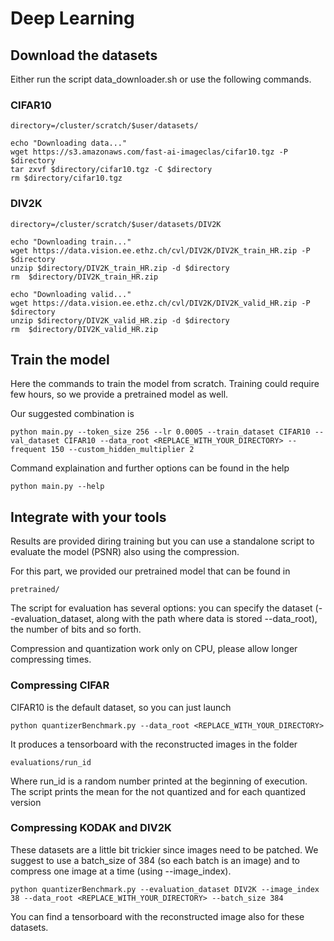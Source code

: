 # Deep Learning



## Download the datasets

Either run the script data_downloader.sh or use the following commands.

### CIFAR10
```
directory=/cluster/scratch/$user/datasets/

echo "Downloading data..."
wget https://s3.amazonaws.com/fast-ai-imageclas/cifar10.tgz -P $directory
tar zxvf $directory/cifar10.tgz -C $directory
rm $directory/cifar10.tgz
```

### DIV2K
```
directory=/cluster/scratch/$user/datasets/DIV2K

echo "Downloading train..."
wget https://data.vision.ee.ethz.ch/cvl/DIV2K/DIV2K_train_HR.zip -P $directory
unzip $directory/DIV2K_train_HR.zip -d $directory
rm  $directory/DIV2K_train_HR.zip

echo "Downloading valid..."
wget https://data.vision.ee.ethz.ch/cvl/DIV2K/DIV2K_valid_HR.zip -P $directory
unzip $directory/DIV2K_valid_HR.zip -d $directory
rm  $directory/DIV2K_valid_HR.zip

```

## Train the model

Here the commands to train the model from scratch. Training could require few hours, so we provide a pretrained model as well.

Our suggested combination is 
```
python main.py --token_size 256 --lr 0.0005 --train_dataset CIFAR10 --val_dataset CIFAR10 --data_root <REPLACE_WITH_YOUR_DIRECTORY> --frequent 150 --custom_hidden_multiplier 2
```

Command explaination and further options can be found in the help
```
python main.py --help
```
## Integrate with your tools

Results are provided diring training but you can use a standalone script to evaluate the model (PSNR) also using the compression. 

For this part, we provided our pretrained model that can be found in 
```
pretrained/
```

The script for evaluation has several options: you can specify the dataset (--evaluation_dataset, along with the path where data is stored --data_root), the number of bits and so forth.

Compression and quantization work only on CPU, please allow longer compressing times.

### Compressing CIFAR

CIFAR10 is the default dataset, so you can just launch
```
python quantizerBenchmark.py --data_root <REPLACE_WITH_YOUR_DIRECTORY> 
```
It produces a tensorboard with the reconstructed images in the folder
```
evaluations/run_id
```
Where run_id is a random number printed at the beginning of execution. The script prints the mean for the not quantized and for each quantized version
### Compressing KODAK and DIV2K

These datasets are a little bit trickier since images need to be patched. We suggest to use a batch_size of 384 (so each batch is an image) and to compress one image at a time (using --image_index).

```
python quantizerBenchmark.py --evaluation_dataset DIV2K --image_index 38 --data_root <REPLACE_WITH_YOUR_DIRECTORY> --batch_size 384
```

You can find a tensorboard with the reconstructed image also for these datasets.